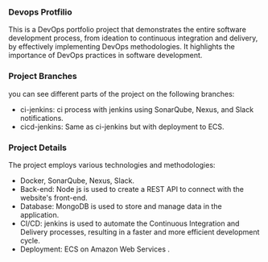 ### Devops Protfilio
This is a DevOps portfolio project that demonstrates the entire software development process, from ideation to continuous integration and delivery, by effectively implementing DevOps methodologies. It highlights the importance of DevOps practices in software development.

### Project Branches
you can see different parts of the project on the following branches:
- ci-jenkins: ci process with jenkins using  SonarQube, Nexus, and Slack notifications.
- cicd-jenkins: Same as ci-jenkins but with deployment to ECS.



### Project Details
The project employs various technologies and methodologies:
- Docker, SonarQube, Nexus, Slack.
- Back-end: Node js is used to create a REST API to connect with the website's front-end.
- Database: MongoDB is used to store and manage data in the application.
- CI/CD: jenkins is used to automate the Continuous Integration and Delivery processes, resulting in a faster and more efficient development cycle.
- Deployment: ECS on Amazon Web Services .


